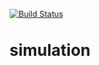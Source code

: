 [![Build Status](https://cmrudolph.semaphoreci.com/badges/simulation/branches/master.svg)](https://cmrudolph.semaphoreci.com/projects/simulation)

# simulation
